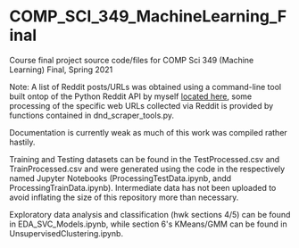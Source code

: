 # COMP_SCI_349_MachineLearning_Final
Course final project source code/files for COMP Sci 349 (Machine Learning) Final, Spring 2021


Note: A list of Reddit posts/URLs was obtained using a command-line tool built ontop of the Python Reddit API by myself [located here](https://github.com/njk639/RedditLinkScraper), some processing of the specific web URLs collected via Reddit is provided by functions contained in dnd_scraper_tools.py.

Documentation is currently weak as much of this work was compiled rather hastily.

Training and Testing datasets can be found in the TestProcessed.csv and TrainProcessed.csv and were generated using the code in the respectively named Jupyter Notebooks (ProcessingTestData.ipynb, andd ProcessingTrainData.ipynb). Intermediate data has not been uploaded to avoid inflating the size of this repository more than necessary.

Exploratory data analysis and classification (hwk sections 4/5) can be found in EDA_SVC_Models.ipynb, while section 6's KMeans/GMM can be found in UnsupervisedClustering.ipynb.
